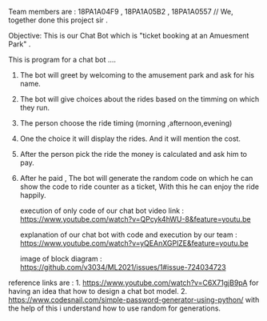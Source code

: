 Team members are : 18PA1A04F9  ,  18PA1A05B2  , 18PA1A0557  // We, together done this project sir .


Objective: This is our Chat Bot which is "ticket booking at an Amuesment Park" .


This is program for a  chat bot ....
1. The bot will greet by welcoming to the amusement park and ask for his name.

2. The bot will give choices about the rides based on the timming on which they run.

3. The person choose the ride timing (morning ,afternoon,evening)

4. One the choice it will display the rides. And it will mention the cost.

5. After the person pick the ride the money is calculated and ask him to pay.

6. After he paid , The bot will generate the random code on which he can show 
   the code to ride counter as a ticket, With this he can enjoy the ride happily.
   
   
   execution of only code of our chat bot video link : https://www.youtube.com/watch?v=QPcyk4hWU-8&feature=youtu.be  
   
   explanation of our chat bot with code and execution by our team : https://www.youtube.com/watch?v=yQEAnXGPlZE&feature=youtu.be
   
   
   image of block diagram :
https://github.com/v3034/ML2021/issues/1#issue-724034723

reference links are : 1. https://www.youtube.com/watch?v=C6X71gjB9pA  for having an idea that how to design a chat bot model.
                         2. https://www.codesnail.com/simple-password-generator-using-python/    with the help of this i understand how to use random for generations.


